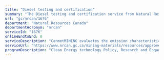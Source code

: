 ```yaml
---
title: "Diesel testing and certification"
summary: "The Diesel testing and certification service from Natural Resources Canada is not available end-to-end online, according to the GC Service Inventory."
url: "gc/nrcan/1676"
department: "Natural Resources Canada"
departmentAcronym: "nrcan"
serviceId: "1676"
onlineEndtoEnd: 0
serviceDescription: "CanmetMINING evaluates the emission characteristics of new diesel engines destined for use in underground mines. This evaluation is conducted according to a strict Canadian Standards Association (CSA) protocol in order to determine the composition of toxic gases and particulate and calculate an Air Quality Index. This index is used to determine the amount of ventilation, i.e. clean dilution air required to use this engine in an underground mine. This number is required in most canadian provinces and territories (regulatory requirement) in order to use diesel equipment safely. Without this certification process, the mining industry in most cases is required to supply a \"penalty\" volume of sir which may be 2 to 3 times higher than would be required if the engine was certified. This leads to very high energy costs and is a serious concern for the industry and regulators."
serviceUrl: "https://www.nrcan.gc.ca/mining-materials/resources/approved-diesel-engines/8180"
programDescription: "Clean Energy technology Policy, Research and Engagement"
---
```

